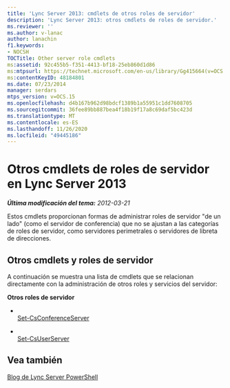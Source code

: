 ```yaml
---
title: 'Lync Server 2013: cmdlets de otros roles de servidor'
description: 'Lync Server 2013: otros cmdlets de roles de servidor.'
ms.reviewer: ''
ms.author: v-lanac
author: lanachin
f1.keywords:
- NOCSH
TOCTitle: Other server role cmdlets
ms:assetid: 92c455b5-f351-4413-bf18-25eb860d1d86
ms:mtpsurl: https://technet.microsoft.com/en-us/library/Gg415664(v=OCS.15)
ms:contentKeyID: 48184801
ms.date: 07/23/2014
manager: serdars
mtps_version: v=OCS.15
ms.openlocfilehash: d4b167b962d98bdcf1389b1a55951c1dd7608705
ms.sourcegitcommit: 36fee89bb887bea4f18b19f17a8c69daf5bc423d
ms.translationtype: MT
ms.contentlocale: es-ES
ms.lasthandoff: 11/26/2020
ms.locfileid: "49445186"
---
```

# <a name="other-server-role-cmdlets-in-lync-server-2013"></a>Otros cmdlets de roles de servidor en Lync Server 2013

<div data-xmlns="http://www.w3.org/1999/xhtml">

<div class="topic" data-xmlns="http://www.w3.org/1999/xhtml" data-msxsl="urn:schemas-microsoft-com:xslt" data-cs="https://msdn.microsoft.com/">

<div data-asp="https://msdn2.microsoft.com/asp">



</div>

<div id="mainSection">

<div id="mainBody">

<span> </span>

_**Última modificación del tema:** 2012-03-21_

Estos cmdlets proporcionan formas de administrar roles de servidor "de un lado" (como el servidor de conferencia) que no se ajustan a las categorías de roles de servidor, como servidores perimetrales o servidores de libreta de direcciones.

<div>

## <a name="other-server-role-and-cmdlets"></a>Otros cmdlets y roles de servidor

A continuación se muestra una lista de cmdlets que se relacionan directamente con la administración de otros roles y servicios del servidor:

**Otros roles de servidor**

  - <span></span>  
    [Set-CsConferenceServer](https://technet.microsoft.com/library/Gg398738(v=OCS.15))

<!-- end list -->

  - <span></span>  
    [Set-CsUserServer](https://technet.microsoft.com/library/Gg413026(v=OCS.15))

</div>

<div>

## <a name="see-also"></a>Vea también


[Blog de Lync Server PowerShell](https://go.microsoft.com/fwlink/p/?linkid=203150)  
  

</div>

</div>

<span> </span>

</div>

</div>

</div>

